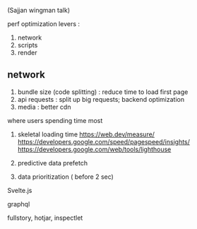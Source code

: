 
(Sajjan wingman talk)

perf optimization levers :
1. network
1. scripts
1. render

## network

1. bundle size (code splitting) : reduce time to load first page
1. api requests : split up big requests; backend optimization
1. media : better cdn

where users spending time most

1. skeletal loading time
https://web.dev/measure/
https://developers.google.com/speed/pagespeed/insights/
https://developers.google.com/web/tools/lighthouse

2. predictive data prefetch

3. data prioritization ( before 2 sec)

Svelte.js

graphql

fullstory, hotjar, inspectlet







